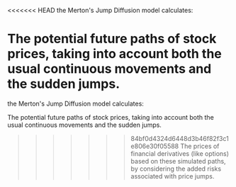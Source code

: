 <<<<<<< HEAD
the Merton's Jump Diffusion model calculates:

The potential future paths of stock prices, taking into account both the usual continuous movements and the sudden jumps.
=======
the Merton's Jump Diffusion model calculates:

The potential future paths of stock prices, taking into account both the usual continuous movements and the sudden jumps.
>>>>>>> 84bf0d4324d6448d3b46f82f3c1e806e30f05588
The prices of financial derivatives (like options) based on these simulated paths, by considering the added risks associated with price jumps.